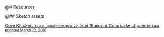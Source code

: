 @# Resources

@## Sketch assets

<a class="blueprint-resource @ns-card @ns-interactive" href="https://github.com/palantir/blueprint/tree/develop/resources/sketch/Core%20Kit.sketch" target="_blank">
    <span>Core Kit.sketch</span>
    <small>Last updated August 22, 2018</small>
</a>
<a class="blueprint-resource @ns-card @ns-interactive" href="https://github.com/palantir/blueprint/tree/develop/resources/sketch/Blueprint%20Colors.sketchpalette" target="_blank">
    <span>Blueprint Colors.sketchpalette</span>
    <small>Last updated March 22, 2016</small>
</a>
